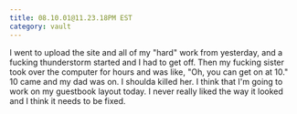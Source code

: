 ```yaml
---
title: 08.10.01@11.23.18PM EST
category: vault
---
```


I went to upload the site and all of my "hard" work from yesterday, and a
fucking thunderstorm started and I had to get off. Then my fucking sister took
over the computer for hours and was like, "Oh, you can get on at 10." 10 came
and my dad was on. I shoulda killed her. I think that I'm going to work on my
guestbook layout today. I never really liked the way it looked and I think it
needs to be fixed.
